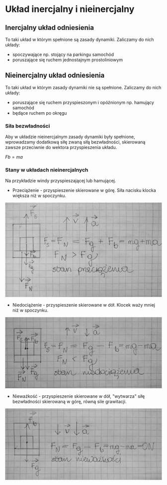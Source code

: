 # Układ inercjalny i nieinercjalny

## Inercjalny układ odniesienia

To taki układ w którym spełnione są zasady dynamiki. Zaliczamy do nich układy:

- spoczywające np. stojący na parkingu samochód
- poruszające się ruchem jednostajnym prostoliniowym

## Nieinercjalny układ odniesienia

To taki układ w którym zasady dynamiki nie są spełnione. Zaliczamy do nich układy:

- poruszające się ruchem przyspieszonym i opóźnionym np. hamujący samochód
- będące ruchem po okręgu

### Siła bezwładności

Aby w układzie nieinercjalnym zasady dynamiki były spełnione, wprowadzamy dodatkową siłę zwaną siłą bezwładności, skierowaną zawsze przeciwnie do wektora przyspieszenia układu.

$Fb = ma$

### Stany w układach nieinercjalnych

Na przykładzie windy przyspieszającej lub hamującej.

- Przeciążenie - przyspieszenie skierowane w górę. Siła nacisku klocka większa niż w spoczynku.

![Stan przeciążenia](../.vuepress/public/dynamika/stan-przeciazenia.jpg)

- Niedociążenie - przyspieszenie skierowane w dół. Klocek waży mniej niż w spoczynku.

![Stan niedociążenia](../.vuepress/public/dynamika/stan-niedociazenia.jpg)

- Nieważkość - przyspieszenie skierowane w dół, "wytwarza" siłę bezwładności skierowaną w górę, równą sile grawitacji.

![Stan nieważkości](../.vuepress/public/dynamika/stan-niewazkosci.jpg)
